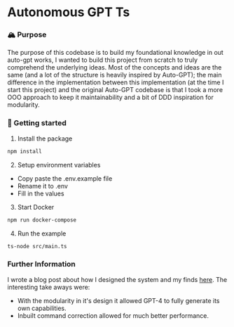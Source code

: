 # Autonomous GPT Ts

### 🏔 Purpose
The purpose of this codebase is to build my foundational knowledge in out auto-gpt works, I wanted to build this project from scratch to truly comprehend the underlying ideas. Most of the concepts and ideas are the same (and a lot of the structure is heavily inspired by Auto-GPT); the main difference in the implementation between this implementation (at the time I start this project) and the original Auto-GPT codebase is that I took a more OOO approach to keep it maintainability and a bit of DDD inspiration for modularity.

### 🚀 Getting started

1. Install the package

```bash
npm install
```

2. Setup environment variables

- Copy paste the .env.example file 
- Rename it to .env
- Fill in the values

3. Start Docker

```bash
npm run docker-compose
```

4. Run the example

```bash
ts-node src/main.ts
```

### Further Information
I wrote a blog post about how I designed the system and my finds [here]([url](https://darylrodrigo.notion.site/Building-a-Typescript-Version-of-Auto-GPT-Implementation-and-Findings-3a4d30fc6e8c48329ad03ab3f7a4aeed)). The interesting take aways were:
- With the modularity in it's design it allowed GPT-4 to fully generate its own capabilities.
- Inbuilt command correction allowed for much better performance.
